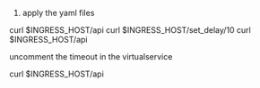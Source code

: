 1. apply the yaml files

curl $INGRESS_HOST/api
curl $INGRESS_HOST/set_delay/10
curl $INGRESS_HOST/api

uncomment the timeout in the virtualservice

curl $INGRESS_HOST/api
